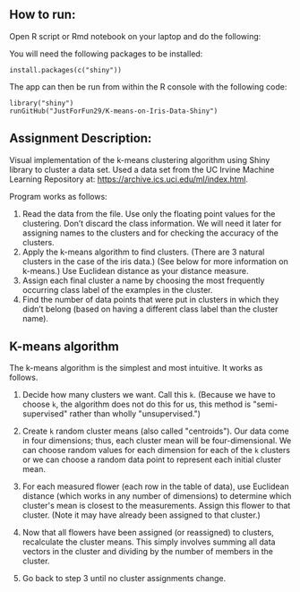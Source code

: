## How to run:

Open R script or Rmd notebook on your laptop and do the following:

You will need the following packages to be installed:
```
install.packages(c("shiny"))
```

The app can then be run from within the R console with the following code:
```
library("shiny")  
runGitHub("JustForFun29/K-means-on-Iris-Data-Shiny")  
```

## Assignment Description:

Visual implementation of the k-means clustering algorithm using Shiny library to cluster a data set. Used a data set from the UC Irvine Machine Learning Repository at: https://archive.ics.uci.edu/ml/index.html.



Program works as follows:

1. Read the data from the file. Use only the floating point values for the clustering. Don’t discard the class information. We will need it later for assigning names to the clusters and for checking the accuracy of the clusters.
2. Apply the k-means algorithm to find clusters. (There are 3 natural clusters in the case of the iris data.) (See below for more information on k-means.) Use Euclidean distance as your distance measure.
3. Assign each final cluster a name by choosing the most frequently occurring class label of the examples in the cluster.
4. Find the number of data points that were put in clusters in which they didn’t belong (based on having a different class label than the cluster name).

## K-means algorithm

The k-means algorithm is the simplest and most intuitive. It works as
follows.

1. Decide how many clusters we want. Call this `k`. (Because we have
   to choose `k`, the algorithm does not do this for us, this method
   is "semi-supervised" rather than wholly "unsupervised.")

2. Create `k` random cluster means (also called "centroids"). Our
   data come in four dimensions; thus, each cluster mean will be
   four-dimensional. We can choose random values for each dimension
   for each of the `k` clusters or we can choose a random data point
   to represent each initial cluster mean.

3. For each measured flower (each row in the table of data), use
   Euclidean distance (which works in any number of dimensions) to
   determine which cluster's mean is closest to the
   measurements. Assign this flower to that cluster. (Note it may
   have already been assigned to that cluster.)

4. Now that all flowers have been assigned (or reassigned) to
   clusters, recalculate the cluster means. This simply involves
   summing all data vectors in the cluster and dividing by the
   number of members in the cluster.

5. Go back to step 3 until no cluster assignments change.
